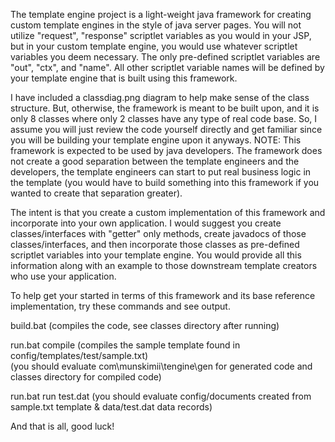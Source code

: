The template engine project is a light-weight java framework for creating custom template engines in the style of java server pages. You will not utilize "request", "response" scriptlet variables as you would in your JSP, but in your custom template engine, you would use whatever scriptlet variables you deem necessary. The only pre-defined scriptlet variables are "out", "ctx", and "name". All other scriptlet variable names will be defined by your template engine that is built using this framework.  
  
I have included a classdiag.png diagram to help make sense of the class structure. But, otherwise, the framework is meant to be built upon, and it is only 8 classes where only 2 classes have any type of real code base. So, I assume you will just review the code yourself directly and get familiar since you will be building your template engine upon it anyways. NOTE: This framework is expected to be used by java developers. The framework does not create a good separation between the template engineers and the developers, the template engineers can start to put real business logic in the template (you would have to build something into this framework if you wanted to create that separation greater).  
  
The intent is that you create a custom implementation of this framework and incorporate into your own application. I would suggest you create classes/interfaces with "getter" only methods, create javadocs of those classes/interfaces, and then incorporate those classes as pre-defined scriptlet variables into your template engine. You would provide all this information along with an example to those downstream template creators who use your application.  
  
  
To help get your started in terms of this framework and its base reference implementation, try these commands and see output.  
  
build.bat             (compiles the code, see classes directory after running)  
  
run.bat compile       (compiles the sample template found in config/templates/test/sample.txt)  
                      (you should evaluate com\munskimii\tengine\gen for generated code and classes directory for compiled code)  
  
run.bat run test.dat  (you should evaluate config/documents created from sample.txt template & data/test.dat data records)  
  
And that is all, good luck!
